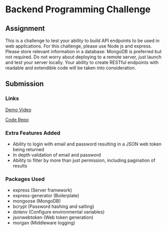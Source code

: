 # Backend Programming Challenge

## Assignment

This is a challenge to test your ability to build API endpoints to be used in web applications. For this challenge, please use Node js and express. Please store relevant information in a database: MongoDB is preferred but not required. Do not worry about deploying to a remote server, just launch and test your server locally. Your ability to create RESTful endpoints with readable and extendible code will be taken into consideration.

## Submission

### Links

[Demo Video](https://share.getcloudapp.com/E0uAxKJX)

[Code Repo](https://github.com/hedwardd/backend-test)

### Extra Features Added

- Ability to login with email and password resulting in a JSON web token being returned
- In depth validation of email and password
- Ability to filter by more than just permission, including pagination of results

### Packages Used

- express (Server framework)
- express-generator (Boilerplate)
- mongoose (MongoDB)
- bcrypt (Password hashing and salting)
- dotenv (Configure environmental variables)
- jsonwebtoken (Web token generation)
- morgan (Middleware logging)
